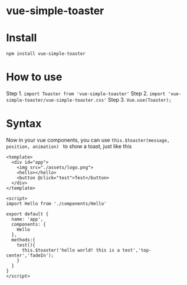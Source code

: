 # vue-simple-toaster
# Install
`npm install vue-simple-toaster`
# How to use
Step 1. `import Toaster from 'vue-simple-toaster'`
Step 2. `import 'vue-simple-toaster/vue-simple-toaster.css'`
Step 3. `Vue.use(Toaster);`
# Syntax
Now in your vue components, you can use `this.$toaster(message, position, animation) ` to show a toast, just like this
```
<template>
  <div id="app">
    <img src="./assets/logo.png">
    <hello></hello>
    <button @click="test">Test</button>
  </div>
</template>

<script>
import Hello from './components/Hello'

export default {
  name: 'app',
  components: {
    Hello
  },
  methods:{
    test(){
      this.$toaster('hello world! this is a test','top-center','fadeIn');
    }
  }
}
</script>
```

